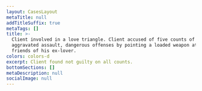 ```yaml
---
layout: CasesLayout
metaTitle: null
addTitleSuffix: true
metaTags: []
title: >-
  Client involved in a love triangle. Client accused of five counts of
  aggravated assault, dangerous offenses by pointing a loaded weapon at the
  friends of his ex-lover.
colors: colors-d
excerpt: Client found not guilty on all counts.
bottomSections: []
metaDescription: null
socialImage: null
---
```

